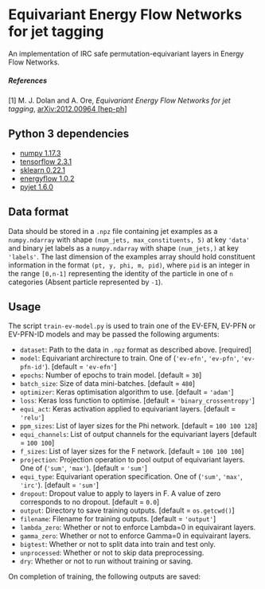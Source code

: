 # Equivariant Energy Flow Networks for jet tagging
An implementation of IRC safe permutation-equivariant layers in Energy Flow Networks.

##### References
[1] M. J. Dolan and A. Ore, _Equivariant Energy Flow Networks for jet tagging_,
[arXiv:2012.00964 [hep-ph]](https://arxiv.org/abs/2012.00964)

## Python 3 dependencies
- [numpy 1.17.3](https://numpy.org/)
- [tensorflow 2.3.1](https://www.tensorflow.org/)
- [sklearn 0.22.1](https://scikit-learn.org/stable/)
- [energyflow 1.0.2](https://energyflow.network/)
- [pyjet 1.6.0](https://github.com/scikit-hep/pyjet)

## Data format
Data should be stored in a `.npz` file containing jet examples as a `numpy.ndarray` with shape `(num_jets, max_constituents, 5)` at key `'data'` and binary jet labels as a `numpy.ndarray` with shape `(num_jets,)` at key `'labels'`. The last dimension of the examples array should hold constituent information in the format `(pt, y, phi, m, pid)`, where `pid` is an integer in the range `[0,n-1]` representing the identity of the particle in one of `n` categories (Absent particle represented by `-1`).

## Usage
The script `train-ev-model.py` is used to train one of the EV-EFN, EV-PFN or EV-PFN-ID models and may be passed the following arguments:

  - `dataset`: Path to the data in `.npz` format as described above. \[required\]
  - `model`: Equivariant archirecture to train. One of (`'ev-efn'`, `'ev-pfn'`, `'ev-pfn-id'`). \[default = `'ev-efn'`\]
  - `epochs`: Number of epochs to train model. \[default = `30`\]
  - `batch_size`: Size of data mini-batches. \[default = `480`\]
  - `optimizer`: Keras optimisation algorithm to use. \[default = `'adam'`\]
  - `loss`: Keras loss function to optimise. \[default = `'binary_crossentropy'`\]
  - `equi_act`: Keras activation applied to equivariant layers. \[default = `'relu'`\]
  - `ppm_sizes`: List of layer sizes for the Phi network. \[default = `100 100 128`\]
  - `equi_channels`: List of output channels for the equivariant layers \[default = `100 100`\]
  - `f_sizes`: List of layer sizes for the F network. \[default = `100 100 100`\]
  - `projection`: Projection operation to pool output of equivariant layers. One of (`'sum'`, `'max'`). \[default = `'sum'`\]
  - `equi_type`: Equivariant operation specification. One of (`'sum'`, `'max'`, `'irc'`).  \[default = `'sum'`\]
  - `dropout`: Dropout value to apply to layers in F. A value of zero corresponds to no dropout. \[default = `0.0`\]
  - `output`: Directory to save training outputs. \[default = `os.getcwd()`\]
  - `filename`: Filename for training outputs. \[default = `'output'`\]
  - `lambda_zero`: Whether or not to enforce Lambda=0 in equivairant layers.
  - `gamma_zero`: Whether or not to enforce Gamma=0 in equivairant layers.
  - `bigtest`: Whether or not to split data into train and test only.
  - `unprocessed`: Whether or not to skip data preprocessing.
  - `dry`: Whether or not to run without training or saving.


On completion of training, the following outputs are saved:
